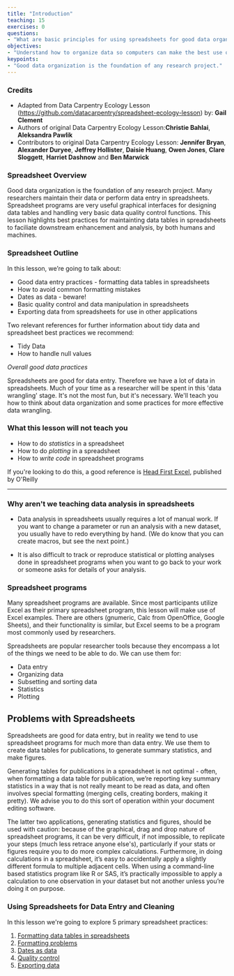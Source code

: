 ```yaml
---
title: "Introduction"
teaching: 15
exercises: 0
questions:
- "What are basic principles for using spreadsheets for good data organization?"
objectives:
- "Understand how to organize data so computers can make the best use of the data"
keypoints:
- "Good data organization is the foundation of any research project."
---
```

### Credits
- Adapted from Data Carpentry Ecology Lesson (https://github.com/datacarpentry/spreadsheet-ecology-lesson) by: **Gail Clement**
- Authors of original Data Carpentry Ecology Lesson:**Christie Bahlai**, **Aleksandra Pawlik**<br>
- Contributors to original Data Carpentry Ecology Lesson: **Jennifer Bryan**, **Alexander Duryee**, **Jeffrey Hollister**, **Daisie Huang**, **Owen Jones**, **Clare Sloggett**, **Harriet Dashnow** and **Ben Marwick**



### Spreadsheet Overview

Good data organization is the foundation of any research project. Many researchers maintain their data or perform data entry in
spreadsheets. Spreadsheet programs are very useful graphical interfaces for designing data tables and handling very basic data
quality control functions. This lesson highlights best practices for maintainting data tables in spreadsheets to faciliate downstream enhancement and  analysis, by both humans and machines.


### Spreadsheet Outline

In this lesson, we’re going to talk about:

- Good data entry practices - formatting data tables in spreadsheets
- How to avoid common formatting mistakes
- Dates as data - beware!
- Basic quality control and data manipulation in spreadsheets
- Exporting data from spreadsheets for use in other applications

Two relevant references for further information about tidy data and spreadsheet best practices we recommend:
- Tidy Data
- How to handle null values


*Overall good data practices*

Spreadsheets are good for data entry. Therefore we have a lot of data in spreadsheets. 
Much of your time as a researcher will be spent in this 'data wrangling' stage.
It's not the most fun, but it's necessary. We'll teach you how to think
about data organization and some practices for more effective data wrangling.

### What this lesson will not teach you

- How to do *statistics* in a spreadsheet
- How to do *plotting* in a spreadsheet
- How to *write code* in spreadsheet programs

If you're looking to do this, a good reference is
[Head First Excel](https://www.amazon.com/Head-First-Excel-learners-spreadsheets/dp/0596807694/ref=sr_1_1?ie=UTF8&qid=1491594584&sr=8-1&keywords=head+first+excel), published by O'Reilly

---

### Why aren't we teaching data analysis in spreadsheets

- Data analysis in spreadsheets usually requires a lot of manual
  work. If you want to change a parameter or run an analysis with a
  new dataset, you usually have to redo everything by hand. (We do
  know that you can create macros, but see the next point.)

- It is also difficult to track or reproduce statistical or plotting
  analyses done in spreadsheet programs when you want to go back to
  your work or someone asks for details of your analysis.

### Spreadsheet programs

Many spreadsheet programs are available. Since most participants utilize Excel as their primary spreadsheet program, this lesson will make use of Excel examples. There are others (gnumeric, Calc from OpenOffice, Google Sheets), and their functionality is similar, but Excel seems to be a program most commonly used by researchers.

Spreadsheets are popular researcher tools because they encompass a lot of the things we need to be able to do. We can use them for:
- Data entry
- Organizing data
- Subsetting and sorting data
- Statistics
- Plotting

## Problems with Spreadsheets

Spreadsheets are good for data entry, but in reality we tend to
use spreadsheet programs for much more than data entry. We use them
to create data tables for publications, to generate summary
statistics, and make figures.

Generating tables for publications in a spreadsheet is not
optimal - often, when formatting a data table for publication, we’re
reporting key summary statistics in a way that is not really meant to
be read as data, and often involves special formatting
(merging cells, creating borders, making it pretty). We advise you to
do this sort of operation within your document editing software.

The latter two applications, generating statistics and figures, should 
be used with caution: because of the graphical, drag and drop nature of 
spreadsheet programs, it can be very difficult, if not impossible, to 
replicate your steps (much less retrace anyone else's), particularly if your 
stats or figures require you to do more complex calculations. Furthermore, 
in doing calculations in a spreadsheet, it’s easy to accidentally apply a 
slightly different formula to multiple adjacent cells. When using a 
command-line based statistics program like R or SAS, it’s practically 
impossible to apply a calculation to one observation in your 
dataset but not another unless you’re doing it on purpose. 

### Using Spreadsheets for Data Entry and Cleaning

In this lesson we're going to explore 5 primary spreadsheet practices:

1. [Formatting data tables in spreadsheets](../01-format-data/)
2. [Formatting problems](../02-common-mistakes/)
3. [Dates as data](../03-dates-as-data/)
4. [Quality control](../04-quality-control/)
5. [Exporting data](../05-exporting-data/)

